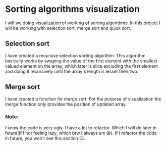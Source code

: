 # Sorting algorithms visualization

I will we doing visualization of working of sorting algorithms. In this project I will be working with selection sort, merge sort and quick sort.

## Selection sort

I have created a recursive selection sorting algorithm. This algorithm basically works by swaping the value of the first element with the smallest valued element on the array, which later is slice excluding the first element and doing it recursively until the array's length is lesser then two.

## Merge sort

I have created a function for merge sort. For the purpose of visualization the merge function only provides the position of updated array.

### Note:

I know the code is very ugly. I have a lot to refactor. Which I will do later in future(If I not feeling lazy, which btw I always am :laughing:). If I refactor the code in future, you won't see this section :wink:.
